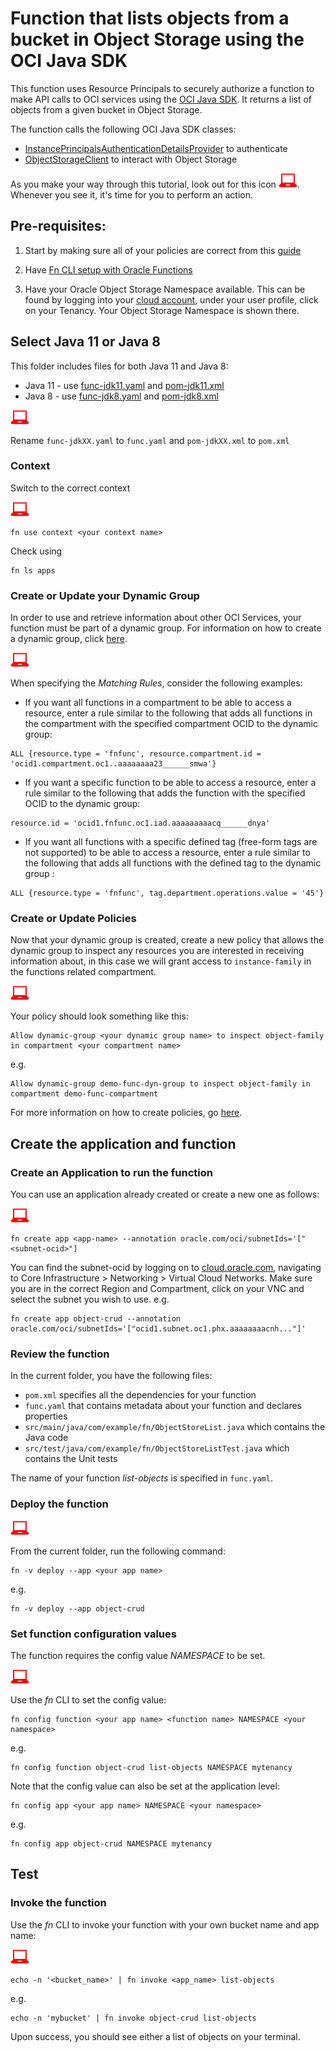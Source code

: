 # Function that lists objects from a bucket in Object Storage using the OCI Java SDK

This function uses Resource Principals to securely authorize a function to make
API calls to OCI services using the [OCI Java SDK](https://docs.cloud.oracle.com/iaas/tools/java/latest/).
It returns a list of objects from a given bucket in Object Storage.

The function calls the following OCI Java SDK classes:
* [InstancePrincipalsAuthenticationDetailsProvider](https://docs.cloud.oracle.com/iaas/tools/java/latest/com/oracle/bmc/auth/InstancePrincipalsAuthenticationDetailsProvider.html) to authenticate
* [ObjectStorageClient](https://docs.cloud.oracle.com/iaas/tools/java/latest/com/oracle/bmc/objectstorage/ObjectStorageClient.html) to interact with Object Storage

As you make your way through this tutorial, look out for this icon ![user input icon](../images/userinput.png).
Whenever you see it, it's time for you to perform an action.

Pre-requisites:
---------------
  1. Start by making sure all of your policies are correct from this [guide](https://docs.cloud.oracle.com/iaas/Content/Functions/Tasks/functionscreatingpolicies.htm?tocpath=Services%7CFunctions%7CPreparing%20for%20Oracle%20Functions%7CConfiguring%20Your%20Tenancy%20for%20Function%20Development%7C_____4)

  2. Have [Fn CLI setup with Oracle Functions](https://docs.cloud.oracle.com/iaas/Content/Functions/Tasks/functionsconfiguringclient.htm?tocpath=Services%7CFunctions%7CPreparing%20for%20Oracle%20Functions%7CConfiguring%20Your%20Client%20Environment%20for%20Function%20Development%7C_____0)

  3. Have your Oracle Object Storage Namespace available. This can be found by
  logging into your [cloud account](https://console.us-ashburn-1.oraclecloud.com/),
  under your user profile, click on your Tenancy. Your Object Storage Namespace
  is shown there.

## Select Java 11 or Java 8
This folder includes files for both Java 11 and Java 8:
* Java 11 - use [func-jdk11.yaml](func-jdk11.yaml) and
[pom-jdk11.xml](pom-jdk11.xml)
* Java 8 - use [func-jdk8.yaml](func-jdk8.yaml) and
           [pom-jdk8.xml](pom-jdk8.xml)

![user input icon](../images/userinput.png)

Rename `func-jdkXX.yaml` to `func.yaml` and `pom-jdkXX.xml` to `pom.xml`

### Context
Switch to the correct context

  ![user input icon](../images/userinput.png)
  ```
  fn use context <your context name>
  ```
  Check using
  ```
  fn ls apps
  ```

### Create or Update your Dynamic Group
In order to use and retrieve information about other OCI Services, your function
must be part of a dynamic group. For information on how to create a dynamic group,
click [here](https://docs.cloud.oracle.com/iaas/Content/Identity/Tasks/managingdynamicgroups.htm#To).

  ![user input icon](../images/userinput.png)

  When specifying the *Matching Rules*, consider the following examples:
  * If you want all functions in a compartment to be able to access a resource,
  enter a rule similar to the following that adds all functions in the compartment
  with the specified compartment OCID to the dynamic group:
  ```
  ALL {resource.type = 'fnfunc', resource.compartment.id = 'ocid1.compartment.oc1..aaaaaaaa23______smwa'}
  ```
  * If you want a specific function to be able to access a resource, enter a rule
  similar to the following that adds the function with the specified OCID to the
  dynamic group:
  ```
  resource.id = 'ocid1.fnfunc.oc1.iad.aaaaaaaaacq______dnya'
  ```
  * If you want all functions with a specific defined tag (free-form tags are
  not supported) to be able to access a resource, enter a rule similar to the
  following that adds all functions with the defined tag to the dynamic group :
  ```
  ALL {resource.type = 'fnfunc', tag.department.operations.value = '45'}
  ```

### Create or Update Policies
  Now that your dynamic group is created, create a new policy that allows the
  dynamic group to inspect any resources you are interested in receiving
  information about, in this case we will grant access to `instance-family` in
  the functions related compartment.

  ![user input icon](../images/userinput.png)

  Your policy should look something like this:
  ```
  Allow dynamic-group <your dynamic group name> to inspect object-family in compartment <your compartment name>
  ```
  e.g.
  ```
  Allow dynamic-group demo-func-dyn-group to inspect object-family in compartment demo-func-compartment
  ```
  For more information on how to create policies, go [here](https://docs.cloud.oracle.com/iaas/Content/Identity/Concepts/policysyntax.htm).


Create the application and function
-----------------------------------
### Create an Application to run the function
  You can use an application already created or create a new one as follows:

  ![user input icon](../images/userinput.png)
  ```
  fn create app <app-name> --annotation oracle.com/oci/subnetIds='["<subnet-ocid>"]
  ```
  You can find the subnet-ocid by logging on to [cloud.oracle.com](https://cloud.oracle.com/en_US/sign-in),
  navigating to Core Infrastructure > Networking > Virtual Cloud Networks. Make
  sure you are in the correct Region and Compartment, click on your VNC and
  select the subnet you wish to use.
  e.g.
  ```
  fn create app object-crud --annotation oracle.com/oci/subnetIds='["ocid1.subnet.oc1.phx.aaaaaaaacnh..."]'
  ```

### Review the function
  In the current folder, you have the following files:
  - `pom.xml` specifies all the dependencies for your function
  - `func.yaml` that contains metadata about your function and declares properties
  - `src/main/java/com/example/fn/ObjectStoreList.java` which contains the Java code
  - `src/test/java/com/example/fn/ObjectStoreListTest.java` which contains the Unit tests

  The name of your function *list-objects* is specified in `func.yaml`.

### Deploy the function
  ![user input icon](../images/userinput.png)

  From the current folder, run the following command:
  ```
  fn -v deploy --app <your app name>
  ```
  e.g.
  ```
  fn -v deploy --app object-crud
  ```

### Set function configuration values
  The function requires the config value *NAMESPACE* to be set.

  ![user input icon](../images/userinput.png)

  Use the *fn* CLI to set the config value:
  ```
  fn config function <your app name> <function name> NAMESPACE <your namespace>
  ```
  e.g.
  ```
  fn config function object-crud list-objects NAMESPACE mytenancy
  ```
  Note that the config value can also be set at the application level:
  ```
  fn config app <your app name> NAMESPACE <your namespace>
  ```
  e.g.
  ```
  fn config app object-crud NAMESPACE mytenancy
  ```

Test
----
### Invoke the function
Use the *fn* CLI to invoke your function with your own bucket name and app name:

  ![user input icon](../images/userinput.png)
  ```
  echo -n '<bucket_name>' | fn invoke <app_name> list-objects
  ```
  e.g.
  ```
  echo -n 'mybucket' | fn invoke object-crud list-objects
  ```
Upon success, you should see either a list of objects on your terminal.
